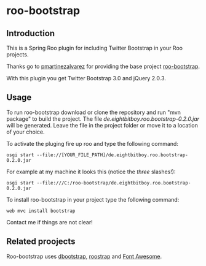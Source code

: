 # roo-bootstrap

## Introduction

This is a Spring Roo plugin for including Twitter Bootstrap in your Roo projects.

Thanks go to [pmartinezalvarez](https://github.com/pmartinezalvarez) for providing the base project [roo-bootstrap](https://github.com/pmartinezalvarez/roo-bootstrap).

With this plugin you get Twitter Bootstrap 3.0 and jQuery 2.0.3.

## Usage

To run roo-bootstrap download or clone the repository and run "mvn package" to build the project. The file *de.eightbitboy.roo.bootstrap-0.2.0.jar* will be generated. Leave the file in the project folder or move it to a location of your choice.

To activate the pluging fire up roo and type the following command:

	osgi start --file://[YOUR_FILE_PATH]/de.eightbitboy.roo.bootstrap-0.2.0.jar

For example at my machine it looks this (notice the *three* slashes!):

	osgi start --file:///C:/roo-bootstrap/de.eightbitboy.roo.bootstrap-0.2.0.jar

To install roo-bootstrap in your project type the following command:

	web mvc install bootstrap

Contact me if things are not clear!

## Related proojects

Roo-bootstrap uses [dbootstrap](https://github.com/thesociable/dbootstrap), [roostrap](https://github.com/bhagyas/roostrap) and [Font Awesome](http://fontawesome.io/).